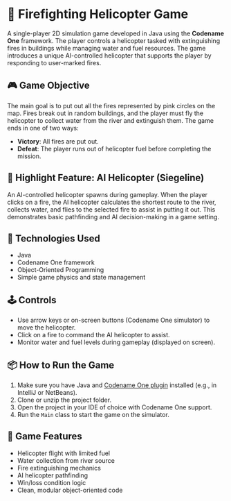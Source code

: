 # 🚁 Firefighting Helicopter Game

A single-player 2D simulation game developed in Java using the **Codename One** framework. The player controls a helicopter tasked with extinguishing fires in buildings while managing water and fuel resources. The game introduces a unique AI-controlled helicopter that supports the player by responding to user-marked fires.

## 🎮 Game Objective

The main goal is to put out all the fires represented by pink circles on the map. Fires break out in random buildings, and the player must fly the helicopter to collect water from the river and extinguish them. The game ends in one of two ways:
- **Victory**: All fires are put out.
- **Defeat**: The player runs out of helicopter fuel before completing the mission.

## 🧠 Highlight Feature: AI Helicopter (Siegeline)
An AI-controlled helicopter spawns during gameplay. When the player clicks on a fire, the AI helicopter calculates the shortest route to the river, collects water, and flies to the selected fire to assist in putting it out. This demonstrates basic pathfinding and AI decision-making in a game setting.

## 🔧 Technologies Used
- Java
- Codename One framework
- Object-Oriented Programming
- Simple game physics and state management

## 🕹️ Controls

- Use arrow keys or on-screen buttons (Codename One simulator) to move the helicopter.
- Click on a fire to command the AI helicopter to assist.
- Monitor water and fuel levels during gameplay (displayed on screen).

## 📦 How to Run the Game

1. Make sure you have Java and [Codename One plugin](https://www.codenameone.com/) installed (e.g., in IntelliJ or NetBeans).
2. Clone or unzip the project folder.
3. Open the project in your IDE of choice with Codename One support.
4. Run the `Main` class to start the game on the simulator.

## 📝 Game Features

- Helicopter flight with limited fuel
- Water collection from river source
- Fire extinguishing mechanics
- AI helicopter pathfinding
- Win/loss condition logic
- Clean, modular object-oriented code

